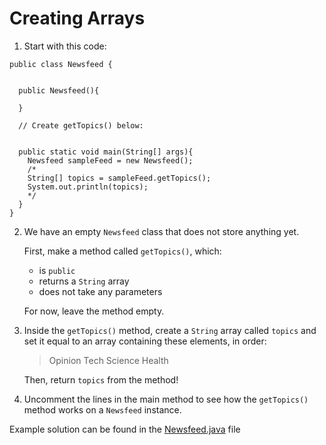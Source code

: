 # Creating Arrays

1. Start with this code:

```
public class Newsfeed {
  
  
  public Newsfeed(){
    
  }
  
  // Create getTopics() below:
  

  public static void main(String[] args){
    Newsfeed sampleFeed = new Newsfeed();
    /*
    String[] topics = sampleFeed.getTopics();
    System.out.println(topics);
    */
  }
}

```

2. We have an empty ```Newsfeed``` class that does not store anything yet.

	First, make a method called ```getTopics()```, which:

	- is ```public```
	- returns a ```String``` array
	- does not take any parameters

	For now, leave the method empty.

3. Inside the ```getTopics()``` method, create a ```String``` array called ```topics``` and set it equal to an array containing these elements, in order:
	> Opinion
	> Tech
	> Science
	> Health

	Then, return ```topics``` from the method!

4. Uncomment the lines in the main method to see how the ```getTopics()``` method works on a ```Newsfeed``` instance.

Example solution can be found in the [Newsfeed.java](https://github.com/keldavis/Java-Practice/blob/master/Foundations/5.%20Arrays/Creating%20Arrays/Newsfeed.java) file